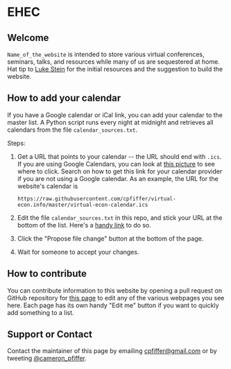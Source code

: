 # EHEC

## Welcome

`Name_of_the_website` is intended to store various virtual conferences, seminars, talks, and resources while many of us are sequestered at home. Hat tip to [Luke Stein](https://twitter.com/lukestein) for the initial resources and the suggestion to build the website.

## How to add your calendar

If you have a Google calendar or iCal link, you can add your calendar to the master list. A Python script runs every night at midnight and retrieves all calendars from the file `calendar_sources.txt`. 

Steps: 

1. Get a URL that points to your calendar -- the URL should end with `.ics`. If you are using Google Calendars, you can look at [this picture](calendar-example.png) to see where to click. Search on how to get this link for your calendar provider if you are not using a Google calendar. As an example, the URL for the website's calendar is

    ```
    https://raw.githubusercontent.com/cpfiffer/virtual-econ.info/master/virtual-econ-calendar.ics
    ```

2. Edit the file `calendar_sources.txt` in this repo, and stick your URL at the bottom of the list. Here's a [handy link](https://github.com/cpfiffer/virtual-econ.info/edit/master/calendar_sources.txt) to do so.

3. Click the "Propose file change" button at the bottom of the page.

4. Wait for someone to accept your changes.

## How to contribute

You can contribute information to this website by opening a pull request on GitHub repository for [this page](https://github.com/cpfiffer/virtual-econ.info) to edit any of the various webpages you see here. Each page has its own handy "Edit me" button if you want to quickly add something to a list.

## Support or Contact

Contact the maintainer of this page by emailing [cpfiffer@gmail.com](mailto:cpfiffer@gmail.com) or by tweeting [@cameron_pfiffer](https://twitter.com/cameron_pfiffer).
